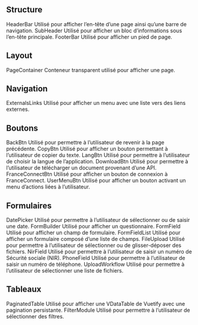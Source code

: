 <v-container>
    <h2 class="mb-4">Structure</h2>
    <v-row>
        <v-col cols="12" sm="6" md="4">
            <nuxt-link to="structure/header-bar">
                <v-card class="fill-height" max-width="234">
                    <doc-image src="components/Header.svg" width="234"></doc-image>
                    <v-card-title>HeaderBar</v-card-title>
                    <v-card-text>Utilisé pour afficher l’en-tête d’une page ainsi qu’une barre de navigation.</v-card-text>
                </v-card>
            </nuxt-link>
        </v-col>
        <v-col cols="12" sm="6" md="4">
            <nuxt-link to="structure/sub-header">
                <v-card class="fill-height" max-width="234">
                    <doc-image src="components/SubHeader.svg"></doc-image>
                    <v-card-title>SubHeader</v-card-title>
                    <v-card-text>Utilisé pour afficher un bloc d’informations sous l’en-tête principale.</v-card-text>
                </v-card>
            </nuxt-link>
        </v-col>
        <v-col cols="12" sm="6" md="4">
            <nuxt-link to="structure/footer-bar">
                <v-card class="fill-height" max-width="234">
                    <doc-image src="components/FooterBar.svg"></doc-image>
                    <v-card-title>FooterBar</v-card-title>
                    <v-card-text>Utilisé pour afficher un pied de page.</v-card-text>
                </v-card>
            </nuxt-link>
        </v-col>
    </v-row>
    <h2 class="mt-8 mb-4">Layout</h2>
    <v-row>
        <v-col cols="12" sm="6" md="4">
            <nuxt-link to="layout/page-container">
                <v-card class="fill-height" max-width="234">
                    <doc-image src="components/PageContainer.svg"></doc-image>
                    <v-card-title>PageContainer</v-card-title>
                    <v-card-text>Conteneur transparent utilisé pour afficher une page.</v-card-text>
                </v-card>
            </nuxt-link>
        </v-col>
    </v-row>
    <h2 class="mt-8 mb-4">Navigation</h2>
    <v-row>
        <v-col cols="12" sm="6" md="4">
            <nuxt-link to="navigation/external-links">
                <v-card class="fill-height" max-width="234">
                    <doc-image src="components/ExternalsLinks.svg"></doc-image>
                    <v-card-title>ExternalsLinks</v-card-title>
                    <v-card-text>Utilisé pour afficher un menu avec une liste vers des liens externes.</v-card-text>
                </v-card>
            </nuxt-link>
        </v-col>
    </v-row>
    <h2 class="mt-8 mb-4">Boutons</h2>
    <v-row>
        <v-col cols="12" sm="6" md="4">
            <nuxt-link to="boutons/back-btn">
                <v-card class="fill-height" max-width="234">
                    <doc-image src="components/BackBtn.svg"></doc-image>
                    <v-card-title>BackBtn</v-card-title>
                    <v-card-text>Utilisé pour permettre à l’utilisateur de revenir à la page précédente.</v-card-text>
                </v-card>
            </nuxt-link>
        </v-col>
        <v-col cols="12" sm="6" md="4">
            <nuxt-link to="boutons/copy-btn">
                <v-card class="fill-height" max-width="234">
                    <doc-image src="components/CopyBtn.svg"></doc-image>
                    <v-card-title>CopyBtn</v-card-title>
                    <v-card-text>Utilisé pour afficher un bouton permettant à l’utilisateur de copier du texte.</v-card-text>
                </v-card>
            </nuxt-link>
        </v-col>
        <!-- <v-col cols="12" sm="6" md="4">
            <nuxt-link to="boutons/back-to-top-btn">
                <v-card class="fill-height" max-width="234">
                    <doc-image src="components/BackToTopBtn.svg"></doc-image>
                    <v-card-title>BackToTopBtn</v-card-title>
                    <v-card-text>Utilisé pour afficher un bouton permettant à l’utilisateur de remonter en haut d'une page.</v-card-text>
                </v-card>
            </nuxt-link>
        </v-col> -->
        <v-col cols="12" sm="6" md="4">
            <nuxt-link to="boutons/lang-btn">
                <v-card class="fill-height" max-width="234">
                    <doc-image src="components/LangBtn.svg"></doc-image>
                    <v-card-title>LangBtn</v-card-title>
                    <v-card-text>Utilisé pour permettre à l’utilisateur de choisir la langue de l’application.</v-card-text>
                </v-card>
            </nuxt-link>
        </v-col>
        <v-col cols="12" sm="6" md="4">
            <nuxt-link to="boutons/download-btn">
                <v-card class="fill-height" max-width="234">
                    <doc-image src="components/DownloadBtn.svg"></doc-image>
                    <v-card-title>DownloadBtn</v-card-title>
                    <v-card-text>Utilisé pour permettre à l’utilisateur de télécharger un document provenant d’une API.</v-card-text>
                </v-card>
            </nuxt-link>
        </v-col>
        <v-col cols="12" sm="6" md="4">
            <nuxt-link to="boutons/france-connect-btn">
                <v-card class="fill-height" max-width="234">
                    <doc-image src="components/FranceConnectBtn.svg"></doc-image>
                    <v-card-title>FranceConnectBtn</v-card-title>
                    <v-card-text>Utilisé pour afficher un bouton de connexion à FranceConnect.</v-card-text>
                </v-card>
            </nuxt-link>
        </v-col>
        <v-col cols="12" sm="6" md="4">
            <nuxt-link to="boutons/user-menu-btn">
                <v-card class="fill-height" max-width="234">
                    <doc-image src="components/UserMenuBtn.svg"></doc-image>
                    <v-card-title>UserMenuBtn</v-card-title>
                    <v-card-text>Utilisé pour afficher un bouton activant un menu d’actions liées à l’utilisateur.</v-card-text>
                </v-card>
            </nuxt-link>
        </v-col>
    </v-row>
    <h2 class="mt-8 mb-4">Formulaires</h2>
    <v-row>
        <v-col cols="12" sm="6" md="4">
            <nuxt-link to="formulaires/date-picker">
                <v-card class="fill-height" max-width="234">
                    <doc-image src="components/DatePicker.svg" width="234"></doc-image>
                    <v-card-title>DatePicker</v-card-title>
                    <v-card-text>Utilisé pour permettre à l’utilisateur de sélectionner ou de saisir une date.</v-card-text>
                </v-card>
            </nuxt-link>
        </v-col>
        <v-col cols="12" sm="6" md="4">
            <nuxt-link to="formulaires/form-builder">
                <v-card class="fill-height" max-width="234">
                    <doc-image src="components/FormBuilder.svg" width="234"></doc-image>
                    <v-card-title>FormBuilder</v-card-title>
                    <v-card-text>Utilisé pour afficher un questionnaire.</v-card-text>
                </v-card>
            </nuxt-link>
        </v-col>
        <v-col cols="12" sm="6" md="4">
            <nuxt-link to="formulaires/form-field">
                <v-card class="fill-height" max-width="234">
                    <doc-image src="components/FormField.svg" width="234"></doc-image>
                    <v-card-title>FormField</v-card-title>
                    <v-card-text>Utilisé pour afficher un champ de formulaire.</v-card-text>
                </v-card>
            </nuxt-link>
        </v-col>
        <v-col cols="12" sm="6" md="4">
            <nuxt-link to="formulaires/form-field-list">
                <v-card class="fill-height" max-width="234">
                    <doc-image src="components/FormFieldList.svg" width="234"></doc-image>
                    <v-card-title>FormFieldList</v-card-title>
                    <v-card-text>Utilisé pour afficher un formulaire composé d’une liste de champs.</v-card-text>
                </v-card>
            </nuxt-link>
        </v-col>
        <v-col cols="12" sm="6" md="4">
            <nuxt-link to="formulaires/file-upload">
                <v-card class="fill-height" max-width="234">
                    <doc-image src="components/FileUpload.svg" width="234"></doc-image>
                    <v-card-title>FileUpload</v-card-title>
                    <v-card-text>Utilisé pour permettre à l’utilisateur de sélectionner ou de glisser-déposer des fichiers.</v-card-text>
                </v-card>
            </nuxt-link>
        </v-col>
        <v-col cols="12" sm="6" md="4">
            <nuxt-link to="formulaires/nir-field">
                <v-card class="fill-height" max-width="234">
                    <doc-image src="components/NirField.svg" width="234"></doc-image>
                    <v-card-title>NirField</v-card-title>
                    <v-card-text>Utilisé pour permettre à l’utilisateur de saisir un numéro de Sécurité sociale (NIR).</v-card-text>
                </v-card>
            </nuxt-link>
        </v-col>
        <v-col cols="12" sm="6" md="4">
            <nuxt-link to="formulaires/phone-field">
                <v-card class="fill-height" max-width="234">
                    <doc-image src="components/PhoneField.svg" width="234"></doc-image>
                    <v-card-title>PhoneField</v-card-title>
                    <v-card-text>Utilisé pour permettre à l’utilisateur de saisir un numéro de téléphone.</v-card-text>
                </v-card>
            </nuxt-link>
        </v-col>
        <v-col cols="12" sm="6" md="4">
            <nuxt-link to="formulaires/upload-workflow">
                <v-card class="fill-height" max-width="234">
                    <doc-image src="components/UploadWorkflow.svg" width="234"></doc-image>
                    <v-card-title>UploadWorkflow</v-card-title>
                    <v-card-text>Utilisé pour permettre à l’utilisateur de sélectionner une liste de fichiers.</v-card-text>
                </v-card>
            </nuxt-link>
        </v-col>
    </v-row>
    <h2 class="mt-8 mb-4">Tableaux</h2>
    <v-row>
        <v-col cols="12" sm="6" md="4">
            <nuxt-link to="formulaires/paginated-table">
                <v-card class="fill-height" max-width="234">
                    <doc-image src="components/PaginatedTable.svg" width="234"></doc-image>
                    <v-card-title>PaginatedTable</v-card-title>
                    <v-card-text>Utilisé pour afficher une VDataTable de Vuetify avec une pagination persistante.</v-card-text>
                </v-card>
            </nuxt-link>
        </v-col>
        <v-col cols="12" sm="6" md="4">
            <nuxt-link to="formulaires/filter-module">
                <v-card class="fill-height" max-width="234">
                    <doc-image src="components/FilterModule.svg" width="234"></doc-image>
                    <v-card-title>FilterModule</v-card-title>
                    <v-card-text>Utilisé pour permettre à l’utilisateur de sélectionner des filtres.</v-card-text>
                </v-card>
            </nuxt-link>
        </v-col>
    </v-row>
</v-container>

<style lang="scss" scoped>
    a {
        text-decoration: none;
    }
    .v-card:hover {
        box-shadow: 0 0 0 2px #3f51b5 !important;
    }
    .v-card__title {
        font-weight: 600 !important;
    }
    img {
        width: 100%;
        height: auto;
        background-color: #E7ECF5;
    }
</style>
